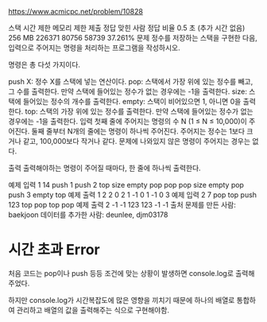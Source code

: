 https://www.acmicpc.net/problem/10828

스택
시간 제한 메모리 제한 제출 정답 맞힌 사람 정답 비율
0.5 초 (추가 시간 없음) 256 MB 226371 80756 58739 37.261%
문제
정수를 저장하는 스택을 구현한 다음, 입력으로 주어지는 명령을 처리하는 프로그램을 작성하시오.

명령은 총 다섯 가지이다.

push X: 정수 X를 스택에 넣는 연산이다.
pop: 스택에서 가장 위에 있는 정수를 빼고, 그 수를 출력한다. 만약 스택에 들어있는 정수가 없는 경우에는 -1을 출력한다.
size: 스택에 들어있는 정수의 개수를 출력한다.
empty: 스택이 비어있으면 1, 아니면 0을 출력한다.
top: 스택의 가장 위에 있는 정수를 출력한다. 만약 스택에 들어있는 정수가 없는 경우에는 -1을 출력한다.
입력
첫째 줄에 주어지는 명령의 수 N (1 ≤ N ≤ 10,000)이 주어진다. 둘째 줄부터 N개의 줄에는 명령이 하나씩 주어진다. 주어지는 정수는 1보다 크거나 같고, 100,000보다 작거나 같다. 문제에 나와있지 않은 명령이 주어지는 경우는 없다.

출력
출력해야하는 명령이 주어질 때마다, 한 줄에 하나씩 출력한다.

예제 입력 1
14
push 1
push 2
top
size
empty
pop
pop
pop
size
empty
pop
push 3
empty
top
예제 출력 1
2
2
0
2
1
-1
0
1
-1
0
3
예제 입력 2
7
pop
top
push 123
top
pop
top
pop
예제 출력 2
-1
-1
123
123
-1
-1
출처
문제를 만든 사람: baekjoon
데이터를 추가한 사람: deunlee, djm03178

# 시간 초과 Error

처음 코드는 pop이나 push 등등 조건에 맞는 상황이 발생하면 console.log로 출력해주었다.

하지만 console.log가 시간복잡도에 많은 영향을 끼치기 때문에 하나의 배열로 통합하여 관리하고 배열의 값을 출력해주는 식으로 구현해야함.
